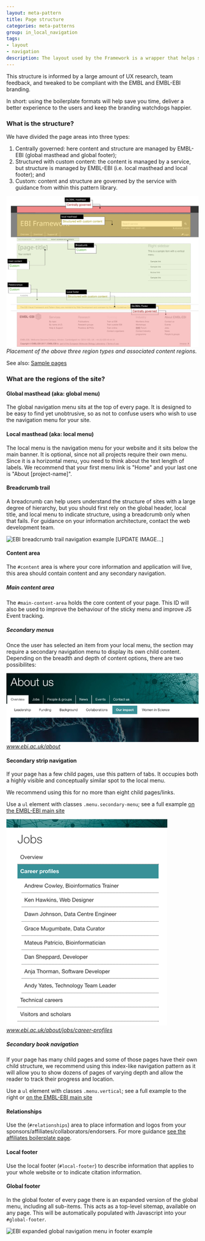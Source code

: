 ```yaml
---
layout: meta-pattern
title: Page structure
categories: meta-patterns
group: in_local_navigation
tags:
- layout
- navigation
description: The layout used by the Framework is a wrapper that helps structure your page.
---
```


This structure is informed by a large amount of UX research, team feedback, and tweaked to be compliant with the EMBL and EMBL-EBI branding.

In short: using the boilerplate formats will help save you time, deliver a better experience to the users and keep the branding watchdogs happier.

### What is the structure?

We have divided the page areas into three types:

1. Centrally governed: here content and structure are managed by EMBL-EBI (global masthead and global footer);
2. Structured with custom content: the content is managed by a service, but structure is managed by EMBL-EBI (i.e. local masthead and local footer); and
3. Custom: content and structure are governed by the service with guidance from within this pattern library.

<img src="../../static/images/layout/diagram-page.svg" />
<cite>Placement of the above three region types and associated content regions.</cite>

See also: <a href="../sample-pages" class="readmore">Sample pages</a>

### What are the regions of the site?

#### <a name="global" id="global"></a>Global masthead (aka: global menu)

The global navigation menu sits at the top of every page. It is designed to be easy to find yet unobtrusive, so as not to confuse users who wish to use the navigation menu for your site.

<h4><a name="local" id="local"></a>Local masthead (aka: local menu)</h4>
<p>The local menu is the navigation menu for your website and it sits below the main banner. It is optional, since not all projects require their own menu. Since it is a horizontal menu, you need to think about the text length of labels. We recommend that your first menu link is "Home" and your last one is "About [project-name]".</p>

<h4><a name="breadcrumb" id="breadcrumb"></a>Breadcrumb trail</h4>
<p>A breadcrumb can help users understand the structure of sites with a large degree of hierarchy, but you should first rely on the global header, local title, and local menu to indicate structure, using a breadcrumb only when that fails. For guidance on your information architecture, contact the web development team.</p>

<img src="https://www.ebi.ac.uk/sites/ebi.ac.uk/files/images/EBI-nav-breadcrumb.png" alt="EBI breadcrumb trail navigation example" width="228" height="149" style="border: 0px;" />
[UPDATE IMAGE...]

#### <a name="content" id="content"></a>Content area

The <code>#content</code> area is where your core information and application will live, this area should contain content and any secondary navigation.

##### Main content area
The `#main-content-area` holds the core content of your page. This ID will also be used to improve the behaviour of the sticky menu and improve JS Event tracking.

##### <a name="secondary" id="secondary"></a>Secondary menus
Once the user has selected an item from your local menu, the section may require a secondary navigation menu to display its own child content. Depending on the breadth and depth of content options, there are two possibilites:

 <div class="callout medium-4 small-12 float-right">
   <img src="../../static/images/navigation/secondary-strip.png" />
   <cite class="text-right"><a href="https://www.ebi.ac.uk/about">www.ebi.ac.uk/about</a></cite>
 </div>

#### <a name="secondary-strip" id="secondary-strip"></a>Secondary strip navigation
If your page has a few child pages, use this pattern of tabs. It occupies both a highly visible and conceptually similar spot to the local menu.

We recommend using this for no more than eight child pages/links.

Use a <code>ul</code> element with classes <code>.menu.secondary-menu</code>; see a full example <a class="readmore" href="https://www.ebi.ac.uk/about/">on the EMBL-EBI main site</a>

 <div class="callout medium-4 small-12 float-right">
   <img src="../../static/images/navigation/secondary-book.png" />
   <cite class="text-right"><a href="https://www.ebi.ac.uk/about/jobs/career-profiles">www.ebi.ac.uk/about/jobs/career-profiles</a></cite>
 </div>
 <h5><a name="secondary-book" id="secondary-book"></a>Secondary book navigation</h5>
 <p>If your page has many child pages and some of those pages have their own child structure, we recommend using this index-like navigation pattern as it will allow you to show dozens of pages of varying depth and allow the reader to track their progress and location.</p>
 <p>Use a <code>ul</code> element with classes <code>.menu.vertical</code>; see a full example to the right or <a class="readmore" href="https://www.ebi.ac.uk/about/jobs/career-profiles">on the EMBL-EBI main site</a></p>

<h4><a name="relationships" id="relationships"></a>Relationships</h4>
<p>Use the (<code>#relationships</code>) area to place information and logos from your sponsors/affiliates/collaborators/endorsers. For more guidance <a href="/EBI-Pattern-library/sample-site/boilerplate/affiliates.html">see the affiliates boilerplate page</a>.</p>

<h4><a name="localfooter" id="localfooter"></a>Local footer</h4>
<p>Use the local footer (<code>#local-footer</code>) to describe information that applies to your whole website or to indicate citation information.</p>

<h4><a name="footer" id="footer"></a>Global footer</h4>
<p>In the global footer of every page there is an expanded version of the global menu, including all sub-items. This acts as a top-level sitemap, available on any page. This will be automatically populated with Javascript into your <code>#global-footer</code>.</p>
<p><img src="images/documentation/footer.png" alt="EBI expanded global navigation menu in footer example" /></p>
